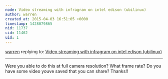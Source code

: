 ```yaml
---
node: Video streaming with infragram on intel edison (ubilinux)
author: warren
created_at: 2015-04-03 16:51:05 +0000
timestamp: 1428079865
nid: 11737
cid: 11462
uid: 1
---
```




[warren](../profile/warren) replying to: [Video streaming with infragram on intel edison (ubilinux)](../notes/pjsbill/04-02-2015/video-streaming-with-infragram-on-intel-edison-ubilinux)

----
Were you able to do this at full camera resolution? What frame rate? Do you have some video youve saved that you can share? Thanks!!